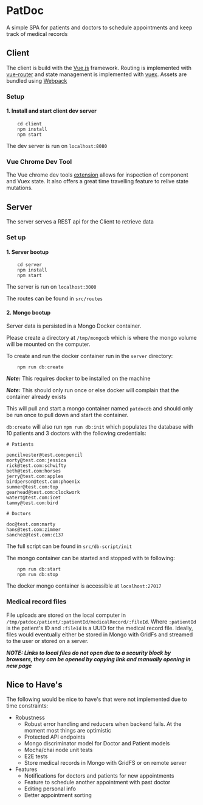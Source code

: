 # PatDoc

A simple SPA for patients and doctors to schedule appointments and
keep track of medical records

## Client

The client is build with the [Vue.js](https://vuejs.org/) framework.
Routing is implemented with [vue-router](https://router.vuejs.org/en/) and state management is implemented
with [vuex](https://vuex.vuejs.org/en/).  Assets are bundled using [Webpack](https://webpack.github.io/)

### Setup

#### 1. Install and start client dev server

```
    cd client
    npm install
    npm start
```

The dev server is run on `localhost:8080`

### Vue Chrome Dev Tool

The Vue chrome dev tools [extension](https://chrome.google.com/webstore/detail/vuejs-devtools/nhdogjmejiglipccpnnnanhbledajbpd?hl=en)
allows for inspection of component and Vuex state.  It also
offers a great time travelling feature to relive state mutations.

## Server

The server serves a REST api for the Client to retrieve data

### Set up

#### 1. Server bootup

```
    cd server
    npm install
    npm start
```

The server is run on `localhost:3000`

The routes can be found in `src/routes`

#### 2. Mongo bootup

Server data is persisted in a Mongo Docker container.

Please create a directory at `/tmp/mongodb` which is where the mongo
volume will be mounted on the computer.

To create and run the docker container run in the `server` directory:

```
    npm run db:create
```

***Note:*** This requires docker to be installed on the machine

***Note:*** This should only run once or else docker will complain that the
container already exists

This will pull and start a mongo container named `patdocdb` and should
only be run once to pull down and start the container.

`db:create` will also run `npm run db:init` which populates the database with 10 patients and
3 doctors with the following credentials:

```
# Patients

pencilvester@test.com:pencil
morty@test.com:jessica
rick@test.com:schwifty
beth@test.com:horses
jerry@test.com:apples
birdperson@test.com:phoenix
summer@test.com:top
gearhead@test.com:clockwork
watert@test.com:icet
tammy@test.com:bird

# Doctors

doc@test.com:marty
hans@test.com:zimmer
sanchez@test.com:c137

```

The full script can be found in `src/db-script/init`

The mongo container can be started and stopped with te following:

```
    npm run db:start
    npm run db:stop
```

The docker mongo container is accessible at `localhost:27017`

### Medical record files

File uploads are stored on the local computer in `/tmp/patdoc/patient/:patientId/medicalRecord/:fileId`.
Where `:patientId` is the patient's ID and `:fileId` is a UUID for the medical record file.
Ideally, files would eventually either be stored in Mongo with GridFs and streamed
to the user or stored on a server.

***NOTE: Links to local files do not open due to a security block by browsers,
they can be opened by copying link and manually opening in new page***

## Nice to Have's

The following would be nice to have's that were not implemented
due to time constraints:

* Robustness
    * Robust error handling and reducers when backend fails. At the moment most things are optimistic
    * Protected API endpoints
    * Mongo discriminator model for Doctor and Patient models
    * Mocha/chai node unit tests
    * E2E tests
    * Store medical records in Mongo with GridFS or on remote server
* Features
    * Notifications for doctors and patients for new appointments
    * Feature to schedule another appointment with past doctor
    * Editing personal info
    * Better appointment sorting